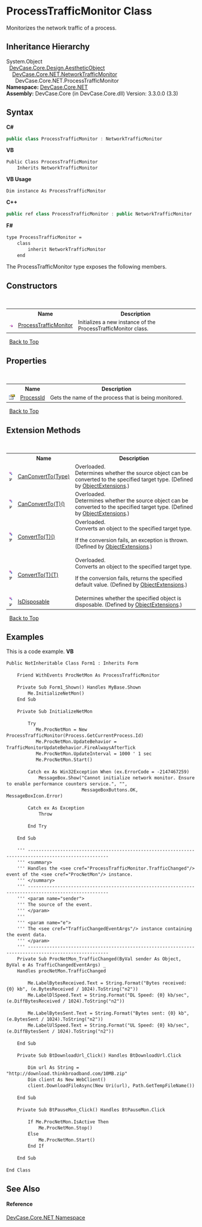 # ProcessTrafficMonitor Class
 

Monitorizes the network traffic of a process.


## Inheritance Hierarchy
System.Object<br />&nbsp;&nbsp;<a href="T_DevCase_Core_Design_AestheticObject">DevCase.Core.Design.AestheticObject</a><br />&nbsp;&nbsp;&nbsp;&nbsp;<a href="T_DevCase_Core_NET_NetworkTrafficMonitor">DevCase.Core.NET.NetworkTrafficMonitor</a><br />&nbsp;&nbsp;&nbsp;&nbsp;&nbsp;&nbsp;DevCase.Core.NET.ProcessTrafficMonitor<br />
**Namespace:**&nbsp;<a href="N_DevCase_Core_NET">DevCase.Core.NET</a><br />**Assembly:**&nbsp;DevCase.Core (in DevCase.Core.dll) Version: 3.3.0.0 (3.3)

## Syntax

**C#**<br />
``` C#
public class ProcessTrafficMonitor : NetworkTrafficMonitor
```

**VB**<br />
``` VB
Public Class ProcessTrafficMonitor
	Inherits NetworkTrafficMonitor
```

**VB Usage**<br />
``` VB Usage
Dim instance As ProcessTrafficMonitor
```

**C++**<br />
``` C++
public ref class ProcessTrafficMonitor : public NetworkTrafficMonitor
```

**F#**<br />
``` F#
type ProcessTrafficMonitor =  
    class
        inherit NetworkTrafficMonitor
    end
```

The ProcessTrafficMonitor type exposes the following members.


## Constructors
&nbsp;<table><tr><th></th><th>Name</th><th>Description</th></tr><tr><td>![Public method](media/pubmethod.gif "Public method")</td><td><a href="M_DevCase_Core_NET_ProcessTrafficMonitor__ctor">ProcessTrafficMonitor</a></td><td>
Initializes a new instance of the ProcessTrafficMonitor class.</td></tr></table>&nbsp;
<a href="#processtrafficmonitor-class">Back to Top</a>

## Properties
&nbsp;<table><tr><th></th><th>Name</th><th>Description</th></tr><tr><td>![Public property](media/pubproperty.gif "Public property")</td><td><a href="P_DevCase_Core_NET_ProcessTrafficMonitor_ProcessId">ProcessId</a></td><td>
Gets the name of the process that is being monitored.</td></tr></table>&nbsp;
<a href="#processtrafficmonitor-class">Back to Top</a>

## Extension Methods
&nbsp;<table><tr><th></th><th>Name</th><th>Description</th></tr><tr><td>![Public Extension Method](media/pubextension.gif "Public Extension Method")![Code example](media/CodeExample.png "Code example")</td><td><a href="M_DevCase_Core_Extensions_Object_ObjectExtensions_CanConvertTo">CanConvertTo(Type)</a></td><td>Overloaded.  
Determines whether the source object can be converted to the specified target type.
 (Defined by <a href="T_DevCase_Core_Extensions_Object_ObjectExtensions">ObjectExtensions</a>.)</td></tr><tr><td>![Public Extension Method](media/pubextension.gif "Public Extension Method")![Code example](media/CodeExample.png "Code example")</td><td><a href="M_DevCase_Core_Extensions_Object_ObjectExtensions_CanConvertTo__1">CanConvertTo(T)()</a></td><td>Overloaded.  
Determines whether the source object can be converted to the specified target type.
 (Defined by <a href="T_DevCase_Core_Extensions_Object_ObjectExtensions">ObjectExtensions</a>.)</td></tr><tr><td>![Public Extension Method](media/pubextension.gif "Public Extension Method")![Code example](media/CodeExample.png "Code example")</td><td><a href="M_DevCase_Core_Extensions_Object_ObjectExtensions_ConvertTo__1">ConvertTo(T)()</a></td><td>Overloaded.  
Converts an object to the specified target type. 

 If the conversion fails, an exception is thrown.
 (Defined by <a href="T_DevCase_Core_Extensions_Object_ObjectExtensions">ObjectExtensions</a>.)</td></tr><tr><td>![Public Extension Method](media/pubextension.gif "Public Extension Method")![Code example](media/CodeExample.png "Code example")</td><td><a href="M_DevCase_Core_Extensions_Object_ObjectExtensions_ConvertTo__1_1">ConvertTo(T)(T)</a></td><td>Overloaded.  
Converts an object to the specified target type. 

 If the conversion fails, returns the specified default value.
 (Defined by <a href="T_DevCase_Core_Extensions_Object_ObjectExtensions">ObjectExtensions</a>.)</td></tr><tr><td>![Public Extension Method](media/pubextension.gif "Public Extension Method")![Code example](media/CodeExample.png "Code example")</td><td><a href="M_DevCase_Core_Extensions_Object_ObjectExtensions_IsDisposable">IsDisposable</a></td><td>
Determines whether the specified object is disposable.
 (Defined by <a href="T_DevCase_Core_Extensions_Object_ObjectExtensions">ObjectExtensions</a>.)</td></tr></table>&nbsp;
<a href="#processtrafficmonitor-class">Back to Top</a>

## Examples
This is a code example. 
**VB**<br />
``` VB
Public NotInheritable Class Form1 : Inherits Form

    Friend WithEvents ProcNetMon As ProcessTrafficMonitor

    Private Sub Form1_Shown() Handles MyBase.Shown
        Me.InitializeNetMon()
    End Sub

    Private Sub InitializeNetMon

        Try
           Me.ProcNetMon = New ProcessTrafficMonitor(Process.GetCurrentProcess.Id)
           Me.ProcNetMon.UpdateBehavior = TrafficMonitorUpdateBehavior.FireAlwaysAfterTick
           Me.ProcNetMon.UpdateInterval = 1000 ' 1 sec
           Me.ProcNetMon.Start()

        Catch ex As Win32Exception When (ex.ErrorCode = -2147467259)
            MessageBox.Show("Cannot initialize network monitor. Ensure to enable performance counters service.", "",
                            MessageBoxButtons.OK, MessageBoxIcon.Error)

        Catch ex As Exception
            Throw

        End Try

    End Sub

    ''' ----------------------------------------------------------------------------------------------------
    ''' <summary>
    ''' Handles the <see cref="ProcessTrafficMonitor.TrafficChanged"/> event of the <see cref="ProcNetMon"/> instance.
    ''' </summary>
    ''' ----------------------------------------------------------------------------------------------------
    ''' <param name="sender">
    ''' The source of the event.
    ''' </param>
    ''' 
    ''' <param name="e">
    ''' The <see cref="TrafficChangedEventArgs"/> instance containing the event data.
    ''' </param>
    ''' ----------------------------------------------------------------------------------------------------
    Private Sub ProcNetMon_TrafficChanged(ByVal sender As Object, ByVal e As TrafficChangedEventArgs) _
    Handles procNetMon.TrafficChanged

        Me.LabelBytesReceived.Text = String.Format("Bytes received: {0} kb", (e.BytesReceived / 1024).ToString("n2"))
        Me.LabelDlSpeed.Text = String.Format("DL Speed: {0} kb/sec", (e.DiffBytesReceived / 1024).ToString("n2"))

        Me.LabelBytesSent.Text = String.Format("Bytes sent: {0} kb", (e.BytesSent / 1024).ToString("n2"))
        Me.LabelUlSpeed.Text = String.Format("UL Speed: {0} kb/sec", (e.DiffBytesSent / 1024).ToString("n2"))

    End Sub

    Private Sub BtDownloadUrl_Click() Handles BtDownloadUrl.Click

        Dim url As String = "http://download.thinkbroadband.com/10MB.zip"
        Dim client As New WebClient()
        client.DownloadFileAsync(New Uri(url), Path.GetTempFileName())

    End Sub

    Private Sub BtPauseMon_Click() Handles BtPauseMon.Click

        If Me.ProcNetMon.IsActive Then
            Me.ProcNetMon.Stop()
        Else
            Me.ProcNetMon.Start()
        End If

    End Sub

End Class
```


## See Also


#### Reference
<a href="N_DevCase_Core_NET">DevCase.Core.NET Namespace</a><br />